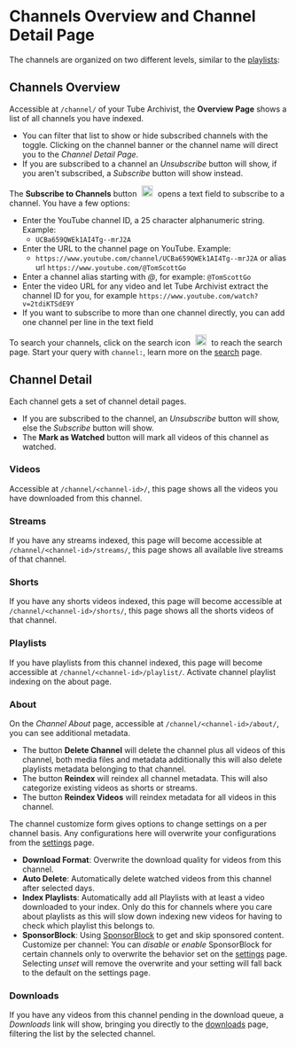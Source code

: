 # Channels Overview and Channel Detail Page

The channels are organized on two different levels, similar to the [playlists](Playlists.md):

## Channels Overview
Accessible at `/channel/` of your Tube Archivist, the **Overview Page** shows a list of all channels you have indexed. 
- You can filter that list to show or hide subscribed channels with the toggle. Clicking on the channel banner or the channel name will direct you to the *Channel Detail Page*.
- If you are subscribed to a channel an *Unsubscribe* button will show, if you aren't subscribed, a *Subscribe* button will show instead. 

The **Subscribe to Channels** button <img src="/assets/icon-add.png?raw=true" alt="add icon" width="20px" style="margin:0 5px;"> opens a text field to subscribe to a channel. You have a few options:

- Enter the YouTube channel ID, a 25 character alphanumeric string. Example:
    - `UCBa659QWEk1AI4Tg--mrJ2A`
- Enter the URL to the channel page on YouTube. Example:
    - `https://www.youtube.com/channel/UCBa659QWEk1AI4Tg--mrJ2A` or alias url `https://www.youtube.com/@TomScottGo`
- Enter a channel alias starting with *@*, for example: `@TomScottGo`
- Enter the video URL for any video and let Tube Archivist extract the channel ID for you, for example `https://www.youtube.com/watch?v=2tdiKTSdE9Y`
- If you want to subscribe to more than one channel directly, you can add one channel per line in the text field

To search your channels, click on the search icon <img src="/assets/icon-search.png?raw=true" alt="search icon" width="20px" style="margin:0 5px;"> to reach the search page. Start your query with `channel:`, learn more on the [search](Search.md) page.

## Channel Detail
Each channel gets a set of channel detail pages.
- If you are subscribed to the channel, an *Unsubscribe* button will show, else the *Subscribe* button will show.
- The **Mark as Watched** button will mark all videos of this channel as watched.

### Videos
Accessible at `/channel/<channel-id>/`, this page shows all the videos you have downloaded from this channel.

### Streams
If you have any streams indexed, this page will become accessible at `/channel/<channel-id>/streams/`, this page shows all available live streams of that channel. 

### Shorts
If you have any shorts videos indexed, this page will become accessible at `/channel/<channel-id>/shorts/`, this page shows all the shorts videos of that channel.

### Playlists
If you have playlists from this channel indexed, this page will become accessible at `/channel/<channel-id>/playlist/`. Activate channel playlist indexing on the about page.

### About
On the *Channel About* page, accessible at `/channel/<channel-id>/about/`, you can see additional metadata.

- The button **Delete Channel** will delete the channel plus all videos of this channel, both media files and metadata additionally this will also delete playlists metadata belonging to that channel.
- The button **Reindex** will reindex all channel metadata. This will also categorize existing videos as shorts or streams.
- The button **Reindex Videos** will reindex metadata for all videos in this channel.

The channel customize form gives options to change settings on a per channel basis. Any configurations here will overwrite your configurations from the [settings](Settings.md) page.

- **Download Format**: Overwrite the download quality for videos from this channel.
- **Auto Delete**: Automatically delete watched videos from this channel after selected days.
- **Index Playlists**: Automatically add all Playlists with at least a video downloaded to your index. Only do this for channels where you care about playlists as this will slow down indexing new videos for having to check which playlist this belongs to.
- **SponsorBlock**: Using [SponsorBlock](https://sponsor.ajay.app/) to get and skip sponsored content. Customize per channel: You can *disable* or *enable* SponsorBlock for certain channels only to overwrite the behavior set on the [settings](Settings.md) page. Selecting *unset* will remove the overwrite and your setting will fall back to the default on the settings page.

### Downloads
If you have any videos from this channel pending in the download queue, a *Downloads* link will show, bringing you directly to the [downloads](Downloads.md) page, filtering the list by the selected channel.
